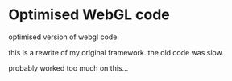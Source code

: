 # Optimised WebGL code
optimised version of webgl code

this is a rewrite of my original framework. the old code was slow.

probably worked too much on this...


